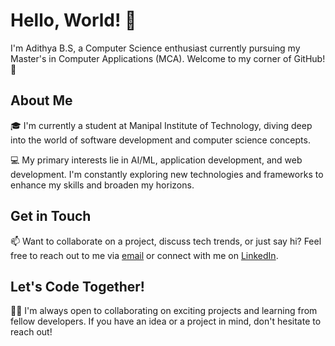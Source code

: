# Hello, World! 👋
I'm Adithya B.S, a Computer Science enthusiast currently pursuing my Master's in Computer Applications (MCA). Welcome to my corner of GitHub! 🚀

## About Me
🎓 I'm currently a student at Manipal Institute of Technology, diving deep into the world of software development and computer science concepts.

💻 My primary interests lie in AI/ML, application development, and web development. I'm constantly exploring new technologies and frameworks to enhance my skills and broaden my horizons.

## Get in Touch
📫 Want to collaborate on a project, discuss tech trends, or just say hi? Feel free to reach out to me via [email](mailto:adithyabashri5@gmail.com) or connect with me on [LinkedIn](www.linkedin.com/in/adithya-bs).

## Let's Code Together!
👯‍♀️ I'm always open to collaborating on exciting projects and learning from fellow developers. If you have an idea or a project in mind, don't hesitate to reach out!

<!---
Adithya-bs/Adithya-bs is a ✨ special ✨ repository because its `README.md` (this file) appears on your GitHub profile.
You can click the Preview link to take a look at your changes.
--->
